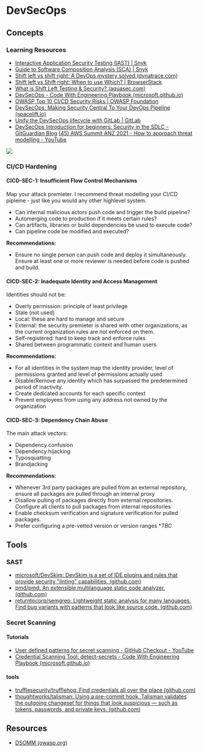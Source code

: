 # DevSecOps
## Concepts
### Learning Resources
- [Interactive Application Security Testing (IAST) | Snyk](https://snyk.io/learn/application-security/iast-interactive-application-security-testing/)
- [Guide to Software Composition Analysis (SCA) | Snyk](https://snyk.io/series/open-source-security/software-composition-analysis-sca/)
- [Shift left vs shift right: A DevOps mystery solved (dynatrace.com)](https://www.dynatrace.com/news/blog/what-is-shift-left-and-what-is-shift-right/)
- [Shift left vs Shift right: When to use Which? | BrowserStack](https://www.browserstack.com/guide/shift-left-vs-shift-right)
- [What is Shift Left Testing & Security? (aquasec.com)](https://www.aquasec.com/cloud-native-academy/devsecops/shift-left-devops/)
- [DevSecOps - Code With Engineering Playbook (microsoft.github.io)](https://microsoft.github.io/code-with-engineering-playbook/continuous-integration/dev-sec-ops/)
- [OWASP Top 10 CI/CD Security Risks | OWASP Foundation](https://owasp.org/www-project-top-10-ci-cd-security-risks/)
- [DevSecOps: Making Security Central To Your DevOps Pipeline (spacelift.io)](https://spacelift.io/blog/what-is-devsecops)
- [Unify the DevSecOps lifecycle with GitLab | GitLab](https://about.gitlab.com/stages-devops-lifecycle/#plan)
- [DevSecOps Introduction for beginners: Security in the SDLC - GitGuardian Blog](https://blog.gitguardian.com/devsecops-introduction-accelerating-software-development/)
[(45) AWS Summit ANZ 2021 - How to approach threat modelling - YouTube](https://www.youtube.com/watch?v=GuhIefIGeuA)

![](/Screenshots/Pasted%20image%2020230524114625.png)

### CI/CD Hardening
#### CICD-SEC-1: Insufficient Flow Control Mechanisms

Map your attack premieter. I recommend threat modelling your CI/CD pipleine - just like you would any other highlevel system.
- Can internal malicious actors push code and trigger the build pipeline?
- Automerging code to production if it meets certain rules?
- Can artifacts, libraries or build dependencies be used to execute code?
- Can pipeline code be modified and executed?

**Recommendations:**
- Ensure no single person can push code and deploy it simultaneously. Ensure at least one or more reviewer is needed before code is pushed and build. 

#### CICD-SEC-2: Inadequate Identity and Access Management 

Identities should not be:

- Overly permission: principle of least privilege
- Stale (not used)
- Local: these are hard to manage and secure
- External: the security premieter is shared with other organizations, as the current organization rules are not enforced on them.
- Self-registered: hard to keep track and enforce rules
- Shared between programmatic context and human users

**Recommendations:**
- For all identities in the system map the identity provider, level of permissions granted and level of permissions actually used
- Disable/Remove any identity which has surpassed the predetermined period of inactivity.
- Create dedicated accounts for each specific context
- Prevent employees from using any address not owned by the organization

#### CICD-SEC-3: Dependency Chain Abuse
The main attack vectors:

- Dependency confusion 
- Dependency hijacking 
- Typosquatting
- Brandjacking 

**Recommendations:**
- Whenever 3rd party packages are pulled from an external repository, ensure all packages are pulled through an internal proxy
- Disallow pulling of packages directly from external repositories. Configure all clients to pull packages from internal repositories
-   Enable checksum verification and signature verification for pulled packages.
- Prefer configuring a pre-vetted version or version ranges
**TBC*




## Tools
### SAST
- [microsoft/DevSkim: DevSkim is a set of IDE plugins and rules that provide security "linting" capabilities. (github.com)](https://github.com/microsoft/DevSkim)
- [pmd/pmd: An extensible multilanguage static code analyzer. (github.com)](https://github.com/pmd/pmd)
- [returntocorp/semgrep: Lightweight static analysis for many languages. Find bug variants with patterns that look like source code. (github.com)](https://github.com/returntocorp/semgrep)

### Secret Scanning
#### Tutorials
- [User defined patterns for secret scanning - GitHub Checkout - YouTube](https://www.youtube.com/watch?v=-ToS56Qbfdo)
- [Credential Scanning Tool: detect-secrets - Code With Engineering Playbook (microsoft.github.io)](https://microsoft.github.io/code-with-engineering-playbook/continuous-integration/dev-sec-ops/secret-management/recipes/detect-secrets/)
#### tools
- [trufflesecurity/trufflehog: Find credentials all over the place (github.com)](https://github.com/trufflesecurity/trufflehog)
- [thoughtworks/talisman: Using a pre-commit hook, Talisman validates the outgoing changeset for things that look suspicious — such as tokens, passwords, and private keys. (github.com)](https://github.com/thoughtworks/talisman)



## Resources
- [DSOMM (owasp.org)](https://dsomm.owasp.org/)
